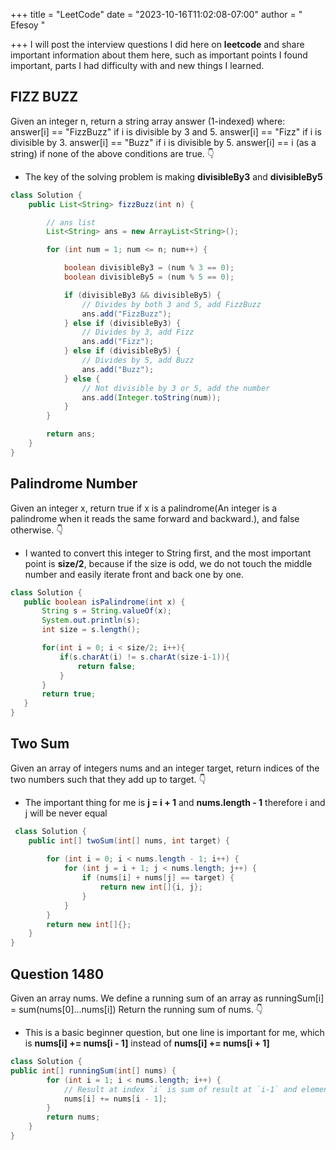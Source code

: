 +++
title = "LeetCode"
date = "2023-10-16T11:02:08-07:00"
author = " Efesoy "


+++
 I will post the interview questions I did here on **leetcode** and share important information about them here, such as important points I found important, parts I had difficulty with and new things I learned.

 ## FIZZ BUZZ
 Given an integer n, return a string array answer (1-indexed) where:
answer[i] == "FizzBuzz" if i is divisible by 3 and 5.
answer[i] == "Fizz" if i is divisible by 3.
answer[i] == "Buzz" if i is divisible by 5.
answer[i] == i (as a string) if none of the above conditions are true.
👇
- The key of the solving problem is making **divisibleBy3** and **divisibleBy5**

```java
class Solution {
    public List<String> fizzBuzz(int n) {

        // ans list
        List<String> ans = new ArrayList<String>();

        for (int num = 1; num <= n; num++) {

            boolean divisibleBy3 = (num % 3 == 0);
            boolean divisibleBy5 = (num % 5 == 0);

            if (divisibleBy3 && divisibleBy5) {
                // Divides by both 3 and 5, add FizzBuzz
                ans.add("FizzBuzz");
            } else if (divisibleBy3) {
                // Divides by 3, add Fizz
                ans.add("Fizz");
            } else if (divisibleBy5) {
                // Divides by 5, add Buzz
                ans.add("Buzz");
            } else {
                // Not divisible by 3 or 5, add the number
                ans.add(Integer.toString(num));
            }
        }

        return ans;
    }
}
```

 ## Palindrome Number
Given an integer x, return true if x is a palindrome(An integer is a palindrome when it reads the same forward and backward.), and false otherwise.
👇
- I wanted to convert this integer to String first, and the most important point is **size/2**, because if the size is odd, we do not touch the middle number and easily iterate front and back one by one.
 ```java
class Solution {
    public boolean isPalindrome(int x) {
        String s = String.valueOf(x);
        System.out.println(s);
        int size = s.length();

        for(int i = 0; i < size/2; i++){
            if(s.charAt(i) != s.charAt(size-i-1)){
                return false;
            }
        }
        return true; 
    }
}
 ``` 

## Two Sum
Given an array of integers nums and an integer target, return indices of the two numbers such that they add up to target.
👇
- The important thing for me is **j = i + 1** and **nums.length - 1** therefore i and j will be never equal
```java
 class Solution {
    public int[] twoSum(int[] nums, int target) {
        
        for (int i = 0; i < nums.length - 1; i++) {
            for (int j = i + 1; j < nums.length; j++) {
                if (nums[i] + nums[j] == target) {
                    return new int[]{i, j};
                }
            }
        }
        return new int[]{};
    }
}
```

## Question 1480
Given an array nums. We define a running sum of an array as runningSum[i] = sum(nums[0]…nums[i])
Return the running sum of nums.
👇 
- This is a basic beginner question, but one line is important for me, which is **nums[i] += nums[i - 1]** instead of **nums[i] += nums[i + 1]**   
```java
class Solution {
public int[] runningSum(int[] nums) {
        for (int i = 1; i < nums.length; i++) {
            // Result at index `i` is sum of result at `i-1` and element at `i`.
            nums[i] += nums[i - 1];
        }
        return nums;
    }
}
```